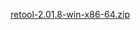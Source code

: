 [retool-2.01.8-win-x86-64.zip](https://unexpectedpanda.github.io/files/retool-2.01.8-win-x86-64.zip)
